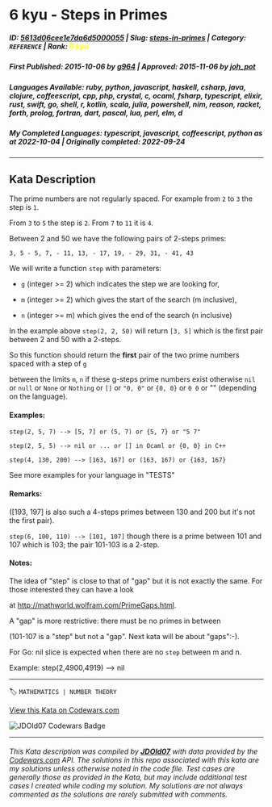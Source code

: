 # 6 kyu - Steps in Primes

##### **ID**: [5613d06cee1e7da6d5000055](https://www.codewars.com/kata/5613d06cee1e7da6d5000055) | **Slug**: [steps-in-primes](https://www.codewars.com/kata/5613d06cee1e7da6d5000055) | **Category**: `REFERENCE` | **Rank**: <span style="color:yellow">6 kyu</span>

##### **First Published**: 2015-10-06 ***by*** [g964](https://www.codewars.com/users/g964) | **Approved**: 2015-11-06 ***by*** [joh_pot](https://www.codewars.com/users/joh_pot)

##### **Languages Available**: ruby, python, javascript, haskell, csharp, java, clojure, coffeescript, cpp, php, crystal, c, ocaml, fsharp, typescript, elixir, rust, swift, go, shell, r, kotlin, scala, julia, powershell, nim, reason, racket, forth, prolog, fortran, dart, pascal, lua, perl, elm, d

##### **My Completed Languages**: typescript, javascript, coffeescript, python ***as at*** 2022-10-04 | **Originally completed**: 2022-09-24

---

## Kata Description


The prime numbers are not regularly spaced. For example from `2` to `3` the step is `1`.

From `3` to `5` the step is `2`. From `7` to `11` it is `4`.

Between 2 and 50 we have the following pairs of 2-steps primes:



`3, 5 - 5, 7, - 11, 13, - 17, 19, - 29, 31, - 41, 43`



We will write a function `step` with parameters:



- `g` (integer >= 2) which indicates the step we are looking for,



- `m` (integer >= 2) which gives the start of the search (m inclusive),



- `n` (integer >= m) which gives the end of the search (n inclusive)



In the example above `step(2, 2, 50)` will return `[3, 5]` which is the first pair between 2 and 50 with a 2-steps.



So this function should return the **first** pair of the two prime numbers spaced with a step of `g`

between the limits `m`, `n` if these g-steps prime numbers exist otherwise `nil` or `null` or `None` or `Nothing` or `[]` or `"0, 0"` or `{0, 0}` or `0 0` or "" (depending on the language). 



#### Examples:



`step(2, 5, 7) --> [5, 7] or (5, 7) or {5, 7} or "5 7"`



`step(2, 5, 5) --> nil or ... or [] in Ocaml or {0, 0} in C++`



`step(4, 130, 200) --> [163, 167] or (163, 167) or {163, 167}`



See more examples for your language in "TESTS"





#### Remarks:



([193, 197] is also such a 4-steps primes between 130 and 200 but it's not the first pair).



`step(6, 100, 110) --> [101, 107]` though there is a prime between 101 and 107 which is 103; the pair 101-103 is a 2-step.





#### Notes: 

The idea of "step" is close to that of "gap" but it is not exactly the same. For those interested they can have a look

at <http://mathworld.wolfram.com/PrimeGaps.html>. 



A "gap" is more restrictive: there must be no primes in between 

(101-107 is a "step" but not a "gap". Next kata will be about "gaps":-).



For Go: nil slice is expected when there are no `step` between m and n.

Example: step(2,4900,4919) --> nil



---


🏷 `MATHEMATICS | NUMBER THEORY`


[View this Kata on Codewars.com](https://www.codewars.com/kata/5613d06cee1e7da6d5000055)

![](https://www.codewars.com/users/jdold07/badges/large "JDOld07 Codewars Badge")

---

###### *This Kata description was compiled by [**JDOld07**](https://tpstech.dev) with data provided by the [Codewars.com](https://www.codewars.com) API.  The solutions in this repo associated with this kata are my solutions unless otherwise noted in the code file.  Test cases are generally those as provided in the Kata, but may include additional test cases I created while coding my solution.  My solutions are not always commented as the solutions are rarely submitted with comments.*
